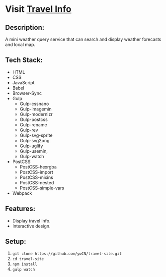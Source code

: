 # Visit [Travel Info](https://ywcn.github.io/travel-site)

## Description:
A mini weather query service that can search and display weather forecasts and local map.

## Tech Stack:
- HTML
- CSS
- JavaScript
- Babel
- Browser-Sync
- Gulp
  - Gulp-cssnano
  - Gulp-imagemin
  - Gulp-modernizr
  - Gulp-postcss
  - Gulp-rename
  - Gulp-rev
  - Gulp-svg-sprite
  - Gulp-svg2png
  - Gulp-uglify
  - Gulp-usemin,
  - Gulp-watch
- PostCSS
  - PostCSS-hexrgba
  - PostCSS-import
  - PostCSS-mixins
  - PostCSS-nested
  - PostCSS-simple-vars
- Webpack

## Features:
- Display travel info.
- Interactive design.

## Setup:
1. `git clone https://github.com/ywCN/travel-site.git`
2. `cd travel-site`
3. `npm install`
4. `gulp watch`
